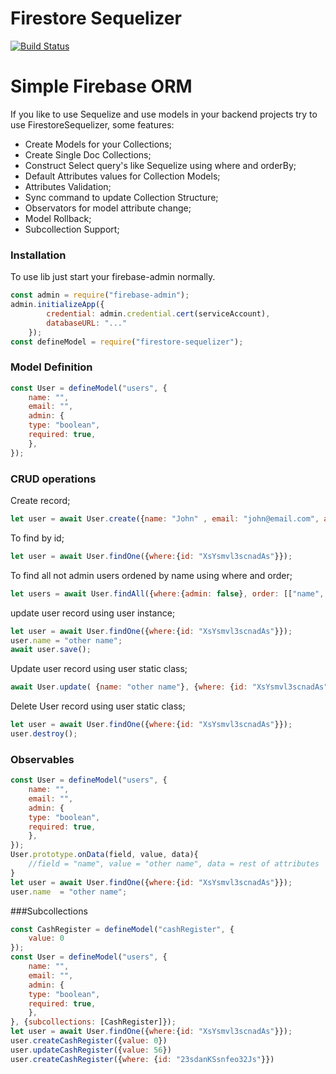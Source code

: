 # Firestore Sequelizer
[![Build Status](https://travis-ci.org/joemccann/dillinger.svg?branch=master)](https://travis-ci.org/joemccann/dillinger)
# Simple Firebase ORM
If you like to use Sequelize and use models in your backend projects try to use FirestoreSequelizer, some features:
  - Create Models for your Collections;
  - Create Single Doc Collections;
  - Construct Select query's like Sequelize using where and orderBy;
  - Default Attributes values for Collection Models;
  - Attributes Validation;
  - Sync command to update Collection Structure;
  - Observators for model attribute change;
  - Model Rollback;
  - Subcollection Support; 

### Installation
To use lib just start your firebase-admin normally.
```javascript
const admin = require("firebase-admin");
admin.initializeApp({
        credential: admin.credential.cert(serviceAccount),
        databaseURL: "..."
    });
const defineModel = require("firestore-sequelizer");
```

### Model Definition
```javascript
const User = defineModel("users", {
    name: "",
    email: "",
    admin: {
    type: "boolean",
    required: true,
    },
});
```
### CRUD operations
Create record;
```javascript
let user = await User.create({name: "John" , email: "john@email.com", admin: false});
```
To find by id;
```javascript
let user = await User.findOne({where:{id: "XsYsmvl3scnadAs"}});
```
To find all not admin users ordened by name using where and order;
```javascript
let users = await User.findAll({where:{admin: false}, order: [["name", "asc"]]});
```
update user record using user instance;
```javascript
let user = await User.findOne({where:{id: "XsYsmvl3scnadAs"}});
user.name = "other name";
await user.save();
```
Update user record using user static class;
```javascript
await User.update( {name: "other name"}, {where: {id: "XsYsmvl3scnadAs"}});
```
Delete User record using user static class;
```javascript
let user = await User.findOne({where:{id: "XsYsmvl3scnadAs"}});
user.destroy();
```
### Observables
```javascript
const User = defineModel("users", {
    name: "",
    email: "",
    admin: {
    type: "boolean",
    required: true,
    },
});
User.prototype.onData(field, value, data){
    //field = "name", value = "other name", data = rest of attributes
}
let user = await User.findOne({where:{id: "XsYsmvl3scnadAs"}});
user.name  = "other name";
```
###Subcollections
```javascript
const CashRegister = defineModel("cashRegister", {
    value: 0
});
const User = defineModel("users", {
    name: "",
    email: "",
    admin: {
    type: "boolean",
    required: true,
    },
}, {subcollections: [CashRegister]});
let user = await User.findOne({where:{id: "XsYsmvl3scnadAs"}});
user.createCashRegister({value: 0})
user.updateCashRegister({value: 56})
user.createCashRegister({where: {id: "23sdanKSsnfeo32Js"}})
```




